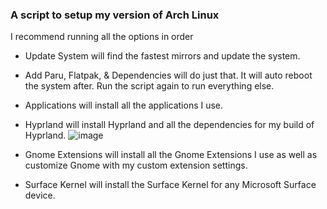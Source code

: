 
### A script to setup my version of Arch Linux


I recommend running all the options in order



- Update System will find the fastest mirrors and update the system.

- Add Paru, Flatpak, & Dependencies will do just that. It will auto reboot the system after. Run the script again to run everything else.

- Applications will install all the applications I use.

- Hyprland will install Hyprland and all the dependencies for my build of Hyprland.
![image](https://github.com/user-attachments/assets/edb7a25a-7932-462a-83a9-03addfe1e7f2)

- Gnome Extensions will install all the Gnome Extensions I use as well as customize Gnome with my custom extension settings.

- Surface Kernel will install the Surface Kernel for any Microsoft Surface device.






